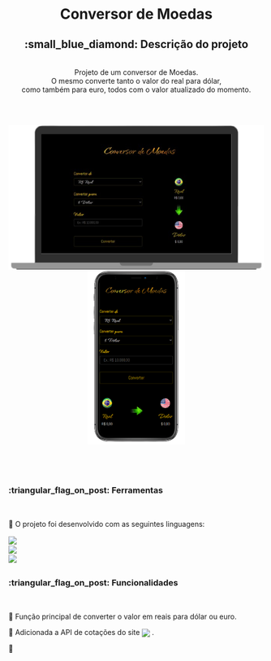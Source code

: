 # <div align="center"> Conversor de Moedas </div>

<div align="center"><h2> :small_blue_diamond: Descrição do projeto</h2></div> <br>

<div align="center"> Projeto de um conversor de Moedas. <br> O mesmo converte tanto o valor do real para dólar, <br>
  como também para euro, todos com o valor atualizado do momento. </div>

<br><br>

<div align="center"><img width="600px" src="https://raw.githubusercontent.com/camilaMrt/Conversor-de-moedas-2.0/e324c49606f6fae44aff138360766a5a7cfd8061/img/conversor_note.png">
<img width="192px" src="https://raw.githubusercontent.com/camilaMrt/Conversor-de-moedas-2.0/e324c49606f6fae44aff138360766a5a7cfd8061/img/conversor_phone.png"></div>

<br><br>

##

<h3>:triangular_flag_on_post: Ferramentas</h3> <br>

:small_blue_diamond: O projeto foi desenvolvido com as seguintes linguagens: &emsp;&emsp;

<img width="61" align="center" src="https://img.shields.io/badge/HTML5-E34F26?style=for-the-badge&logo=html5&logoColor=white"><br>
<img width="53" align="center" src="https://img.shields.io/badge/CSS3-1572B6?style=for-the-badge&logo=css3&logoColor=white"><br>
<img width="87" align="center" src="https://img.shields.io/badge/JavaScript-323330?style=for-the-badge&logo=javascript&logoColor=F7DF1E">

##

<h3>:triangular_flag_on_post: Funcionalidades</h3> <br>

:small_blue_diamond: Função principal de converter o valor em reais para dólar ou euro.

:small_blue_diamond: Adicionada a API de cotações do site <a href="https://docs.awesomeapi.com.br/api-de-moedas"><img width="70" align="center" src="https://"></a> .

:small_blue_diamond:  
